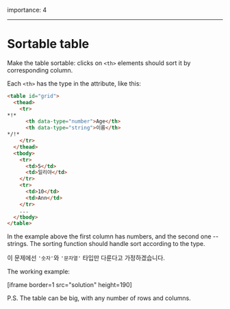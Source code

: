 importance: 4

---

# Sortable table

Make the table sortable: clicks on `<th>` elements should sort it by corresponding column.

Each `<th>` has the type in the attribute, like this:

```html
<table id="grid">
  <thead>
    <tr>
*!*
      <th data-type="number">Age</th>
      <th data-type="string">이름</th>
*/!*
    </tr>
  </thead>
  <tbody>
    <tr>
      <td>5</td>
      <td>일리야</td>
    </tr>
    <tr>
      <td>10</td>
      <td>Ann</td>
    </tr>
    ...
  </tbody>
</table>
```

In the example above the first column has numbers, and the second one -- strings. The sorting function should handle sort according to the type.

이 문제에선 `'숫자'`와 `'문자열'` 타입만 다룬다고 가정하겠습니다.

The working example:

[iframe border=1 src="solution" height=190]

P.S. The table can be big, with any number of rows and columns.

